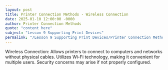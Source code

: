 ```yaml
---
layout: post
title: Printer Connection Methods - Wireless Connection
date: 2025-01-10 12:00:00 -0000
author: Printer Connection Methods
quote: "content here"
subject: "Lesson 9 Supporting Print Devices"
permalink: "/Lesson 9 Supporting Print Devices/Printer Connection Methods/Printer Connection Methods - Wireless Connection"
---
```


Wireless Connection: Allows printers to connect to computers and networks without physical cables. Utilizes Wi-Fi technology, making it convenient for multiple users. Security concerns may arise if not properly configured.
